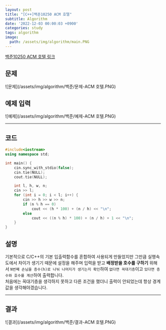 ```yaml
---
layout: post
title: "[C++]백준10250 ACM 호텔"
subtitle: Algorithm
date: '2022-12-03 00:00:03 +0900'
categories: study
tags: algorithm
image:
  path: /assets/img/algorithm/main.PNG
---
```


[백준10250 ACM 호텔 링크](https://www.acmicpc.net/problem/10250)

<!--more-->

## 문제
![문제](/assets/img/algorithm/백준/문제-ACM 호텔.PNG)

## 예제 입력
![예제](/assets/img/algorithm/백준/예제-ACM 호텔.PNG)

---

## 코드
```cpp
#include<iostream>
using namespace std;

int main() {
    cin.sync_with_stdio(false);
    cin.tie(NULL);
    cout.tie(NULL);

    int l, h, w, n;
    cin >> l;
    for (int i = 0; i < l; i++) {
        cin >> h >> w >> n;
        if (n % h == 0)
            cout << (h * 100) + (n / h) << "\n";
        else
            cout << ((n % h) * 100) + (n / h) + 1 << "\n";
    }
}
```
## 설명
기본적으로 C/C++의 기본 입출력함수를 혼합하여 사용되게 만들었지만 그만큼 실행속도에서 차이가 생기기 때문에 설정을 해주며 입력을 받고 **배정받을 호수를 구하기** 위해서 `N번째 손님을 층수(h)로 나눠 나머지가 생기는지 확인`하여 `없다면 꼭대기층`이고 `있다면 층수와 호수를 계산`하여 출력합니다. <br>
처음에는 꼭대기층을 생각하지 못하고 다른 조건을 했더니 출력이 안되었는데 항상 경계값을 생각해야겠습니다. <br>

---

## 결과
![결과](/assets/img/algorithm/백준/결과-ACM 호텔.PNG)